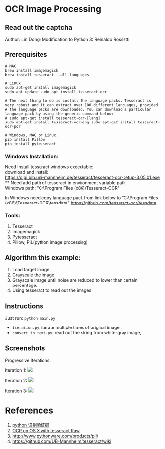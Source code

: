 # OCR Image Processing 
## Read out the captcha

Author: Lin Dong; Modification to Python 3: Reinaldo Rossetti

## Prerequisites

```
# MAC
brew install imagemagick
brew install tesseract --all-languages

# Linux
sudo apt-get install imagemagick
sudo apt update sudo apt install tesseract-ocr

# The next thing to do is install the language packs. Tesseract is very robust and it can extract over 100 different languages, provided # the language packs are downloaded. You can download a particular language pack by using the generic command below:
# sudo apt-get install tesseract-ocr-[lang]
sudo apt-get install tesseract-ocr-eng sudo apt-get install tesseract-ocr-por

# Windows, MAC or Linux.
pip install Pillow
pip install pytesseract
```
### Windows Installation:<br>
Need Install tesseract windows executable:<br>
download and install:<br>
https://digi.bib.uni-mannheim.de/tesseract/tesseract-ocr-setup-3.05.01.exe<br>
** Need add path of tesseract in environment variable path.<br>
Windows path:
"C:\Program Files (x86)\Tesseract-OCR"

In Windows need copy language pack from link below to "C:\Program Files (x86)\Tesseract-OCR\tessdata"
https://github.com/tesseract-ocr/tessdata

### Tools:

1. Tesseract
2. Imagemagick
3. Pytesseract
4. Pillow,  PIL(python image processing)

## Algorithm this example:

1. Load target image
2. Grayscale the image
3. Grayscale image until noise are reduced to lower than certain percentage.
4. Using tesseract to read out the images

## Instructions

Just run: `python main.py`

* `iteration.py`: iterate multiple times of original image
* `convert_to_text.py`: read out the string from white-gray image,

## Screenshots

Progressive Iterations: 

Iteration 1: ![](./screenshots/iteration_0.jpeg)

Iteration 2: ![](./screenshots/iteration_1.jpeg)

Iteration 3: ![](./screenshots/iteration_2.jpeg)

# References
1. [python 识别验证码](https://segmentfault.com/q/1010000005686388)
2. [OCR on OS X with tesseract Raw](https://gist.github.com/henrik/1967035)
3. http://www.pythonware.com/products/pil/
4. https://github.com/UB-Mannheim/tesseract/wiki

